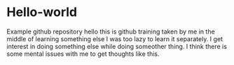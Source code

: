 # Hello-world
Example github repository
hello this is github training taken by me in the middle of learning something else
I was too lazy to learn it separately.
I get interest in doing something else while doing someother thing.
I think there is some mental issues with me to get thoughts like this.
